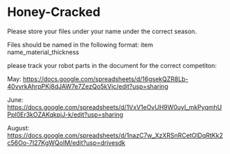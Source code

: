 # Honey-Cracked
Please store your files under your name under the correct season.

Files should be named in the following format:
item name_material_thickness

please track your robot parts in the document for the correct competiton:

May: https://docs.google.com/spreadsheets/d/16gsekQZR8Lb-40vvrkAhrpPKj8dJAW7e7ZezQo5kVic/edit?usp=sharing

June: https://docs.google.com/spreadsheets/d/1VxV1eOvUH9W0uyI_mkPyqmhUPpl0Er3kOZAKqkpiJ-k/edit?usp=sharing

August: https://docs.google.com/spreadsheets/d/1nazC7w_XzXRSnRCetOlDqRtKk2c56Oo-7I27KgWQoIM/edit?usp=drivesdk

